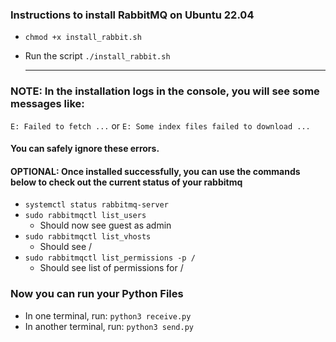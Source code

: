 ### Instructions to install RabbitMQ on Ubuntu 22.04

- `chmod +x install_rabbit.sh`
- Run the script `./install_rabbit.sh`

  <hr>

### NOTE: In the installation logs in the console, you will see some messages like:
`E: Failed to fetch ...` or `E: Some index files failed to download ...`
#### You can safely ignore these errors.

#### OPTIONAL: Once installed successfully, you can use the commands below to check out the current status of your rabbitmq

- `systemctl status rabbitmq-server`
- `sudo rabbitmqctl list_users`
  - Should now see guest as admin
- `sudo rabbitmqctl list_vhosts`
  - Should see /
- `sudo rabbitmqctl list_permissions -p /`
  - Should see list of permissions for /

### Now you can run your Python Files

- In one terminal, run: `python3 receive.py`
- In another terminal, run: `python3 send.py`
